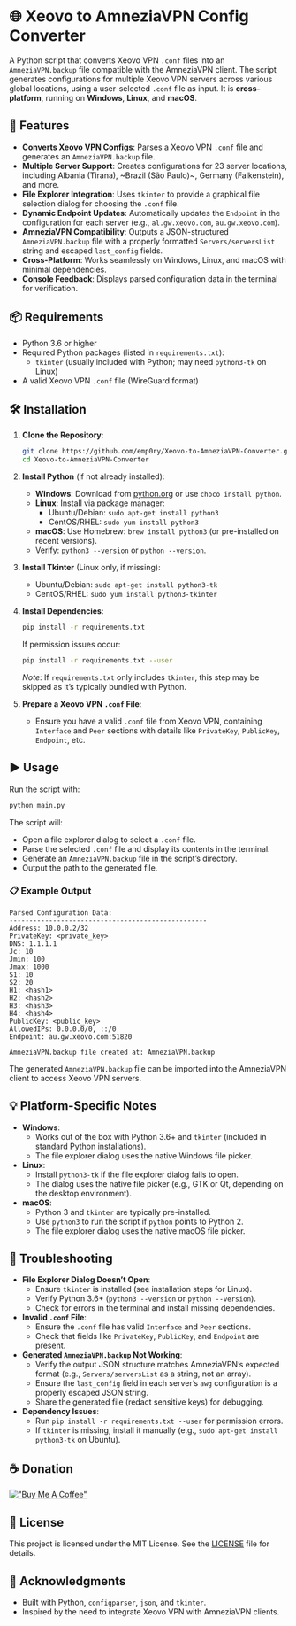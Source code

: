 # 🌐 Xeovo to AmneziaVPN Config Converter

A Python script that converts Xeovo VPN `.conf` files into an `AmneziaVPN.backup` file compatible with the AmneziaVPN client. The script generates configurations for multiple Xeovo VPN servers across various global locations, using a user-selected `.conf` file as input. It is **cross-platform**, running on **Windows**, **Linux**, and **macOS**.

## 🚀 Features
- **Converts Xeovo VPN Configs**: Parses a Xeovo VPN `.conf` file and generates an `AmneziaVPN.backup` file.
- **Multiple Server Support**: Creates configurations for 23 server locations, including Albania (Tirana), ~Brazil (São Paulo)~, Germany (Falkenstein), and more.
- **File Explorer Integration**: Uses `tkinter` to provide a graphical file selection dialog for choosing the `.conf` file.
- **Dynamic Endpoint Updates**: Automatically updates the `Endpoint` in the configuration for each server (e.g., `al.gw.xeovo.com`, `au.gw.xeovo.com`).
- **AmneziaVPN Compatibility**: Outputs a JSON-structured `AmneziaVPN.backup` file with a properly formatted `Servers/serversList` string and escaped `last_config` fields.
- **Cross-Platform**: Works seamlessly on Windows, Linux, and macOS with minimal dependencies.
- **Console Feedback**: Displays parsed configuration data in the terminal for verification.

## 📦 Requirements
- Python 3.6 or higher
- Required Python packages (listed in `requirements.txt`):
  - `tkinter` (usually included with Python; may need `python3-tk` on Linux)
- A valid Xeovo VPN `.conf` file (WireGuard format)

## 🛠️ Installation
1. **Clone the Repository**:
   ```bash
   git clone https://github.com/emp0ry/Xeovo-to-AmneziaVPN-Converter.git
   cd Xeovo-to-AmneziaVPN-Converter
   ```

2. **Install Python** (if not already installed):
   - **Windows**: Download from [python.org](https://www.python.org/) or use `choco install python`.
   - **Linux**: Install via package manager:
     - Ubuntu/Debian: `sudo apt-get install python3`
     - CentOS/RHEL: `sudo yum install python3`
   - **macOS**: Use Homebrew: `brew install python3` (or pre-installed on recent versions).
   - Verify: `python3 --version` or `python --version`.

3. **Install Tkinter** (Linux only, if missing):
   - Ubuntu/Debian: `sudo apt-get install python3-tk`
   - CentOS/RHEL: `sudo yum install python3-tkinter`

4. **Install Dependencies**:
   ```bash
   pip install -r requirements.txt
   ```
   If permission issues occur:
   ```bash
   pip install -r requirements.txt --user
   ```
   *Note*: If `requirements.txt` only includes `tkinter`, this step may be skipped as it’s typically bundled with Python.

5. **Prepare a Xeovo VPN `.conf` File**:
   - Ensure you have a valid `.conf` file from Xeovo VPN, containing `Interface` and `Peer` sections with details like `PrivateKey`, `PublicKey`, `Endpoint`, etc.

## ▶️ Usage
Run the script with:
```bash
python main.py
```

The script will:
- Open a file explorer dialog to select a `.conf` file.
- Parse the selected `.conf` file and display its contents in the terminal.
- Generate an `AmneziaVPN.backup` file in the script’s directory.
- Output the path to the generated file.

### 📋 Example Output
```
Parsed Configuration Data:
--------------------------------------------------
Address: 10.0.0.2/32
PrivateKey: <private_key>
DNS: 1.1.1.1
Jc: 10
Jmin: 100
Jmax: 1000
S1: 10
S2: 20
H1: <hash1>
H2: <hash2>
H3: <hash3>
H4: <hash4>
PublicKey: <public_key>
AllowedIPs: 0.0.0.0/0, ::/0
Endpoint: au.gw.xeovo.com:51820

AmneziaVPN.backup file created at: AmneziaVPN.backup
```

The generated `AmneziaVPN.backup` file can be imported into the AmneziaVPN client to access Xeovo VPN servers.

## 💡 Platform-Specific Notes
- **Windows**:
  - Works out of the box with Python 3.6+ and `tkinter` (included in standard Python installations).
  - The file explorer dialog uses the native Windows file picker.
- **Linux**:
  - Install `python3-tk` if the file explorer dialog fails to open.
  - The dialog uses the native file picker (e.g., GTK or Qt, depending on the desktop environment).
- **macOS**:
  - Python 3 and `tkinter` are typically pre-installed.
  - Use `python3` to run the script if `python` points to Python 2.
  - The file explorer dialog uses the native macOS file picker.

## 🧰 Troubleshooting
- **File Explorer Dialog Doesn’t Open**:
  - Ensure `tkinter` is installed (see installation steps for Linux).
  - Verify Python 3.6+ (`python3 --version` or `python --version`).
  - Check for errors in the terminal and install missing dependencies.
- **Invalid `.conf` File**:
  - Ensure the `.conf` file has valid `Interface` and `Peer` sections.
  - Check that fields like `PrivateKey`, `PublicKey`, and `Endpoint` are present.
- **Generated `AmneziaVPN.backup` Not Working**:
  - Verify the output JSON structure matches AmneziaVPN’s expected format (e.g., `Servers/serversList` as a string, not an array).
  - Ensure the `last_config` field in each server’s `awg` configuration is a properly escaped JSON string.
  - Share the generated file (redact sensitive keys) for debugging.
- **Dependency Issues**:
  - Run `pip install -r requirements.txt --user` for permission errors.
  - If `tkinter` is missing, install it manually (e.g., `sudo apt-get install python3-tk` on Ubuntu).

## ☕ Donation
[!["Buy Me A Coffee"](https://www.buymeacoffee.com/assets/img/custom_images/orange_img.png)](https://www.buymeacoffee.com/emp0ry)

## 📄 License
This project is licensed under the MIT License. See the [LICENSE](LICENSE) file for details.

## 🙌 Acknowledgments
- Built with Python, `configparser`, `json`, and `tkinter`.
- Inspired by the need to integrate Xeovo VPN with AmneziaVPN clients.
